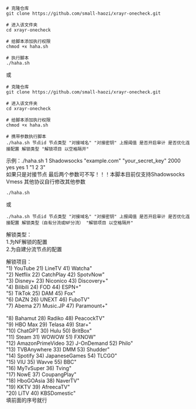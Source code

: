 ```
# 克隆仓库
git clone https://github.com/small-haozi/xrayr-onecheck.git

# 进入该文件夹
cd xrayr-onecheck

# 给脚本添加执行权限
chmod +x haha.sh
```
```
# 执行脚本
./haha.sh
```

或

```
# 克隆仓库
git clone https://github.com/small-haozi/xrayr-onecheck.git

# 进入该文件夹
cd xrayr-onecheck

# 给脚本添加执行权限
chmod +x haha.sh
```
```
# 携带参数执行脚本
./haha.sh 节点id 节点类型 "对接域名" "对接密钥" 上报阈值 是否开启审计 是否优化连接配置 解锁类型 "解锁项目 以空格隔开"
```
示例：./haha.sh 1 Shadowsocks "example.com" "your_secret_key" 2000 yes yes 1 "1 2 3"<br>
如果只是对接节点   最后两个参数可不写！！！本脚本目前仅支持Shadowsocks  Vmess   其他协议自行修改其他参数

```
./haha.sh
```
或
```
./haha.sh 节点id 节点类型 "对接域名" "对接密钥" 上报阈值 是否开启审计 是否优化连接配置 解锁类型（自有分流或NF分流） "解锁项目 以空格隔开"
```

解锁类型：<br>
1.为NF解锁的配置<br>
2.为自建分流节点的配置

解锁项目：<br>
       "1) YouTube                 21) LineTV             41) Watcha"<br>
       "2) Netflix                 22) CatchPlay          42) SpotvNow"<br>
       "3) Disney+                 23) Niconico           43) Discovery+"     <br>
       "4) Bilibili                24) FOD                44) ESPN+"<br>
       "5) TikTok                  25) DAM                45) Fox"<br>
       "6) DAZN                    26) UNEXT              46) FuboTV"<br>
       "7) Abema                   27) Music.JP           47) Paramount+"     <br>   
       "8) Bahamut                 28) Radiko             48) PeacockTV"<br>
       "9) HBO Max                 29) Telasa             49) Star+"<br>
       "10) ChatGPT                30) Hulu               50) BritBox"<br>
       "11) Steam                  31) WOWOW              51) FXNOW"<br>
       "12) AmazonPrimeVideo       32) J-OnDemand         52) Philo"<br>
       "13) TVBAnywhere            33) DMM                53) Shudder"<br>
       "14) Spotify                34) JapaneseGames      54) TLCGO"<br>
       "15) VIU                    35) Wavve              55) BBC"<br>
       "16) MyTvSuper              36) Tving"<br>
       "17) NowE                   37) CoupangPlay"<br>
       "18) HboGOAsia              38) NaverTV"<br>
       "19) KKTV                   39) AfreecaTV"<br>
       "20) LiTV                   40) KBSDomestic"<br>
 填前面的序号就行
